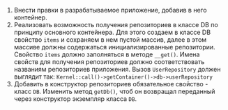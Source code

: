 1. Внести правки в разрабатываемое приложение, добавив в него контейнер.  	
2. Реализовать возможность получения репозиториев в классе DB по принципу основного контейнера. Для этого создаем 
в классе DB свойство `items` и сохраняем в нем пустой массив, далее в этом массиве должны содержаться инициализированные репозитории.
Свойство `items` должно заполняться в методе `__get()`. Имена свойств для получения репозиториев должно соответствовать 
названиям репозиториев приложения. Вызов `UserRepository` должен выглядит так: `Kernel::call()->getContainer()->db->userRepository`
3. Добавить в конструктор репозиториев обязательное свойство - класс `DB`. Изменить метод `getDb()`, чтоб он возвращал переданный через
конструктор экземпляр класса `DB`.
